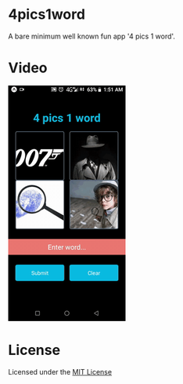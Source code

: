 # **4pics1word**
A bare minimum well known fun app '4 pics 1 word'.

# **Video**
![](assets/4pics1word.gif)

# **License**
Licensed under the [MIT License](LICENSE)
